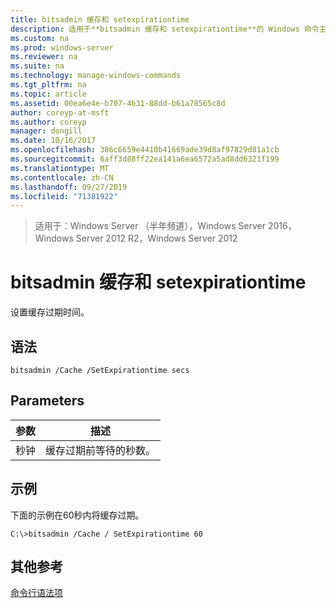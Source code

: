 ```yaml
---
title: bitsadmin 缓存和 setexpirationtime
description: 适用于**bitsadmin 缓存和 setexpirationtime**的 Windows 命令主题-设置缓存过期时间。
ms.custom: na
ms.prod: windows-server
ms.reviewer: na
ms.suite: na
ms.technology: manage-windows-commands
ms.tgt_pltfrm: na
ms.topic: article
ms.assetid: 00ea6e4e-b707-4b31-88dd-b61a78565c8d
author: coreyp-at-msft
ms.author: coreyp
manager: dongill
ms.date: 10/16/2017
ms.openlocfilehash: 386c6659e4410b41669ade39d8af97829d81a1cb
ms.sourcegitcommit: 6aff3d88ff22ea141a6ea6572a5ad8dd6321f199
ms.translationtype: MT
ms.contentlocale: zh-CN
ms.lasthandoff: 09/27/2019
ms.locfileid: "71381922"
---
```

>适用于：Windows Server （半年频道），Windows Server 2016，Windows Server 2012 R2，Windows Server 2012

# <a name="bitsadmin-cache-and-setexpirationtime"></a>bitsadmin 缓存和 setexpirationtime
设置缓存过期时间。
## <a name="syntax"></a>语法
```
bitsadmin /Cache /SetExpirationtime secs
```
## <a name="parameters"></a>Parameters
|参数|描述|
|-------|--------|
|秒钟|缓存过期前等待的秒数。|
## <a name="BKMK_examples"></a>示例
下面的示例在60秒内将缓存过期。
```
C:\>bitsadmin /Cache / SetExpirationtime 60
```
## <a name="additional-references"></a>其他参考
[命令行语法项](command-line-syntax-key.md)
